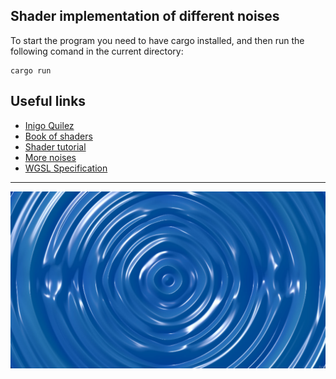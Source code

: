 ## Shader implementation of different noises

To start the program you need to have cargo installed, and then run the following comand in the current directory:
```
cargo run
```

## Useful links
- [Inigo Quilez]
- [Book of shaders]
- [Shader tutorial]
- [More noises]
- [WGSL Specification]
---
![Domain warp](/assets/domain_warp.jpg)

[Inigo Quilez]: https://iquilezles.org/
[Book of shaders]: https://thebookofshaders.com/
[Shader tutorial]: https://www.youtube.com/playlist?list=PLTJ_bWjv6i7xnDaPMrbx69zVu82sVails
[More noises]: https://pixelero.wordpress.com/
[WGSL Specification]: https://gpuweb.github.io/gpuweb/wgsl/#intro
